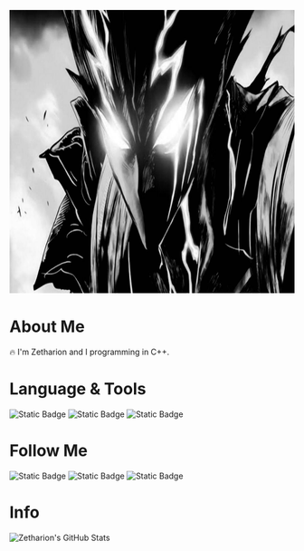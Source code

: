 <p> 
    <img src="https://github.com/Zetharionn/zetharionn/blob/main/assets/header.jpg", height=500>
</p>

# About Me
🔥 I'm Zetharion and I programming in C++. 


# Language & Tools
![Static Badge](https://img.shields.io/badge/C++-black?logo=CPlusPlus&logoColor=blue)
![Static Badge](https://img.shields.io/badge/Python-black?logo=Python&logoColor=green)
![Static Badge](https://img.shields.io/badge/CSharp-black?logo=CSharp&logoColor=purple)

# Follow Me
![Static Badge](https://img.shields.io/badge/Discord-black?logo=discord&link=https%3A%2F%2Fdiscord.com%2Finvite%2FcVDHRHn48u) 
![Static Badge](https://img.shields.io/badge/Github-black?logo=github&link=https%3A%2F%2Fgithub.com%2FZetharionn) 
![Static Badge](https://img.shields.io/badge/Steam-black?logo=steam&link=https%3A%2F%2Fsteamcommunity.com%2Fid%2Fzethedd)

# Info
![Zetharion's GitHub Stats](https://github-readme-stats.vercel.app/api?username=zetharion&theme=dark&show_icons=true)
